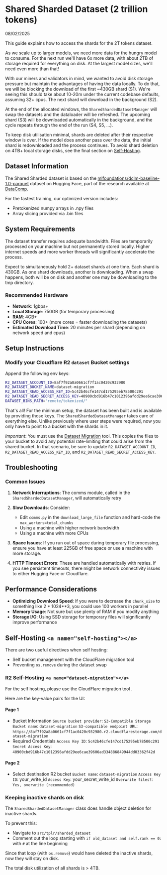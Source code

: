 # Shared Sharded Dataset (2 trillion tokens)

08/02/2025

This guide explains how to access the shards for the 2T tokens dataset.

As we scale up to larger models, we need more data for the hungry model to consume. For the next run we'll have 6x more data, with about 2TB of storage required for everything on disk. At the largest model sizes, we'll need even more than that!

With our miners and validators in mind, we wanted to avoid disk storage pressure but maintain the advantages of having the data locally. To do that, we will be blocking the download of the first ~430GB shard (S1). We're seeing this should take about 10-20m under the current codebase defaults, assuming 32+ cpus. The next shard will download in the background (S2).

At the end of the allocated windows, the `SharedShardedDatasetManager` will swap the datasets and the dataloader will be refreshed. The upcoming shard (S3) will be downloaded automatically in the background, and the cycle repeats through the end of the run (S4, S5, ...).

To keep disk utilisation minimal, shards are deleted after their respective window is over. If the model does another pass over the data, the initial shard is redownloaded and the process continues. To avoid shard deletion on 4TB+ local storage disks, see the final section on [Self-Hosting](#self-hosting).

## Dataset Information

The Shared Sharded dataset is based on the [mlfoundations/dclm-baseline-1.0-parquet](https://huggingface.co/datasets/mlfoundations/dclm-baseline-1.0-parquet) dataset on Hugging Face, part of the research available at [DataComp](https://data.commoncrawl.org/contrib/datacomp/index.html).

For the fastest training, our optimized version includes:

- Pretokenized numpy arrays in .npy files
- Array slicing provided via .bin files

## System Requirements

The dataset transfer requires adequate bandwidth. Files are temporarily processed on your machine but not permanently stored locally. Higher internet speeds and more worker threads will significantly accelerate the process.

Expect to simultaneously hold 2+ dataset shards at one time. Each shard is 430GB. As one shard downloads, another is downloading. When a swap happens, both will be on disk and another one may be downloading to the tmp directory.

### Recommended Hardware

- **Network**: 1gbps+
- **Local Storage**: 750GB (for temporary processing)
- **RAM**: 4GB+
- **CPU Cores**: 100+ (more cores = faster downloading the datasets)
- **Estimated Download Time**: 20 minutes per shard (depending on network speed and cpus)

## Setup Instructions

### Modify your Cloudflare R2 `dataset` Bucket settings

Append the following env keys:

```bash
R2_DATASET_ACCOUNT_ID=8af7f92a8a0661cf7f1ac0420c932980
R2_DATASET_BUCKET_NAME=dataset-migration
R2_DATASET_READ_ACCESS_KEY_ID=5c42b46cfe147cd175295eb78500c291
R2_DATASET_READ_SECRET_ACCESS_KEY=40900cbd916b47c1012396afdd29ee6cae39606ad334886849944dd03362f42d
DATASET_BINS_PATH="remote/tokenized/"
```

That's all! For the minimum setup, the dataset has been built and is available by providing those keys. The `SharedShardedDatasetManager` takes care of everything else. Unlike previously where user steps were required, now you only have to point to a bucket with the shards in it.

*Important*:
You must use the [Dataset Migration](#dataset-migration) tool. This copies the files to your bucket to avoid any potential rate-limiting that could arise from the shared bucket. In that scenario, be sure to update `R2_DATASET_ACCOUNT_ID`, `R2_DATASET_READ_ACCESS_KEY_ID`, and `R2_DATASET_READ_SECRET_ACCESS_KEY`.

## Troubleshooting

### Common Issues

1. **Network Interruptions**: The comms module, called in the `SharedShardedDatasetManager`, will automatically retry
2. **Slow Downloads**: Consider:

   - Edit `comms.py` in the `download_large_file` function and hard-code the `max_workers=total_chunks`
   - Using a machine with higher network bandwidth
   - Using a machine with more CPUs
3. **Space Issues**: If you run out of space during temporary file processing, ensure you have at least 225GB of free space or use a machine with more storage.
4. **HTTP Timeout Errors**: These are handled automatically with retries. If you see persistent timeouts, there might be network connectivity issues to either Hugging Face or Cloudflare.

## Performance Considerations

- **Optimizing Download Speed**: If you were to decrease the `chunk_size` to something like 2 * 1024**3, you could use 100 workers in parallel
- **Memory Usage**: Not sure but use plenty of RAM if you modify anything
- **Storage I/O**: Using SSD storage for temporary files will significantly improve performance

## Self-Hosting `<a name="self-hosting"></a>`

There are two useful directives when self hosting:

- Self bucket management with the CloudFlare migration tool
- Preventing `os.remove` during the dataset swap

### R2 Self-Hosting `<a name="dataset-migration"></a>`

For the self hosting, please use the CloudFlare migration tool .

Here are the key-value pairs for the UI:

#### Page 1

- Bucket Information
  `Source bucket provider`: `S3-Compatible Storage`
  `Bucket name`: `dataset-migration`
  `S3-compatible endpoint URL`: `https://8af7f92a8a0661cf7f1ac0420c932980.r2.cloudflarestorage.com/dataset-migration`
- Required Credentials
  `Access Key ID`: `5c42b46cfe147cd175295eb78500c291`
  `Secret Access Key`: `40900cbd916b47c1012396afdd29ee6cae39606ad334886849944dd03362f42d`

#### Page 2

- Select destination R2 bucket
  `Bucket name`: `dataset-migration`
  `Access Key ID`: your_write_id
  `Access Key`: your_secret_write_id
  `Overwrite files?`: `Yes, overwrite (recommended)`

### Keeping inactive shards on disk

The `SharedShardedDatasetManager` class does handle object deletion for inactive shards.

To prevent this:

* Navigate to `src/tplr/sharded_dataset`
* Comment out the loop starting with `if old_dataset and self.rank == 0:` with `#` at the line beginning

Since that loop (with `os.remove`) would have deleted the inactive shards, now they will stay on disk.

The total disk utilization of all shards is > 4TB.
